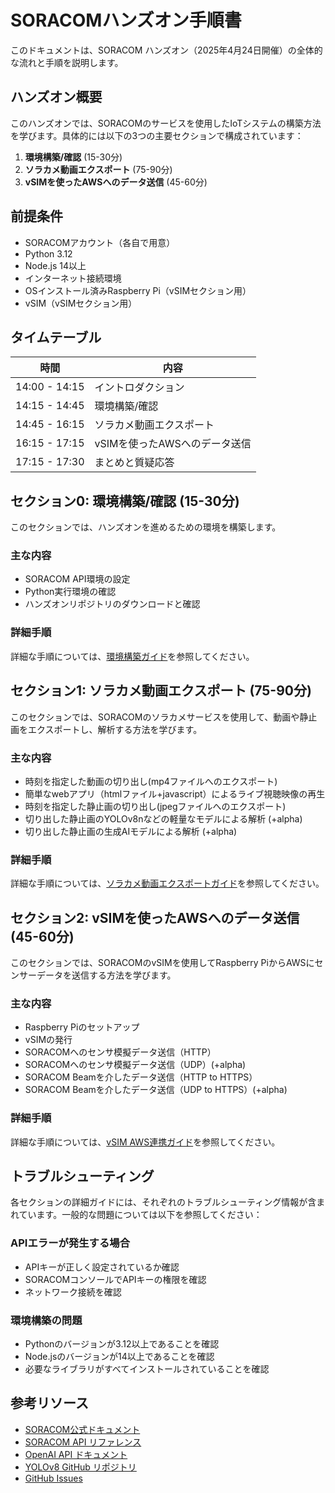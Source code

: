 # SORACOMハンズオン手順書

このドキュメントは、SORACOM ハンズオン（2025年4月24日開催）の全体的な流れと手順を説明します。

## ハンズオン概要

このハンズオンでは、SORACOMのサービスを使用したIoTシステムの構築方法を学びます。具体的には以下の3つの主要セクションで構成されています：

1. **環境構築/確認** (15-30分)
2. **ソラカメ動画エクスポート** (75-90分)
3. **vSIMを使ったAWSへのデータ送信** (45-60分)

## 前提条件

- SORACOMアカウント（各自で用意）
- Python 3.12
- Node.js 14以上
- インターネット接続環境
- OSインストール済みRaspberry Pi（vSIMセクション用）
- vSIM（vSIMセクション用）

## タイムテーブル

| 時間 | 内容 |
|------|------|
| 14:00 - 14:15 | イントロダクション |
| 14:15 - 14:45 | 環境構築/確認 |
| 14:45 - 16:15 | ソラカメ動画エクスポート |
| 16:15 - 17:15 | vSIMを使ったAWSへのデータ送信 |
| 17:15 - 17:30 | まとめと質疑応答 |

## セクション0: 環境構築/確認 (15-30分)

このセクションでは、ハンズオンを進めるための環境を構築します。

### 主な内容

- SORACOM API環境の設定
- Python実行環境の確認
- ハンズオンリポジトリのダウンロードと確認

### 詳細手順

詳細な手順については、[環境構築ガイド](./setup-guide.md)を参照してください。

## セクション1: ソラカメ動画エクスポート (75-90分)

このセクションでは、SORACOMのソラカメサービスを使用して、動画や静止画をエクスポートし、解析する方法を学びます。

### 主な内容

- 時刻を指定した動画の切り出し(mp4ファイルへのエクスポート)
- 簡単なwebアプリ（htmlファイル+javascript）によるライブ視聴映像の再生
- 時刻を指定した静止画の切り出し(jpegファイルへのエクスポート)
- 切り出した静止画のYOLOv8nなどの軽量なモデルによる解析 (+alpha)
- 切り出した静止画の生成AIモデルによる解析 (+alpha)

### 詳細手順

詳細な手順については、[ソラカメ動画エクスポートガイド](./soracam-guide.md)を参照してください。

## セクション2: vSIMを使ったAWSへのデータ送信 (45-60分)

このセクションでは、SORACOMのvSIMを使用してRaspberry PiからAWSにセンサーデータを送信する方法を学びます。

### 主な内容

- Raspberry Piのセットアップ
- vSIMの発行
- SORACOMへのセンサ模擬データ送信（HTTP）
- SORACOMへのセンサ模擬データ送信（UDP）(+alpha)
- SORACOM Beamを介したデータ送信（HTTP to HTTPS）
- SORACOM Beamを介したデータ送信（UDP to HTTPS）(+alpha)

### 詳細手順

詳細な手順については、[vSIM AWS連携ガイド](./vsim-guide.md)を参照してください。

## トラブルシューティング

各セクションの詳細ガイドには、それぞれのトラブルシューティング情報が含まれています。一般的な問題については以下を参照してください：

### APIエラーが発生する場合
- APIキーが正しく設定されているか確認
- SORACOMコンソールでAPIキーの権限を確認
- ネットワーク接続を確認

### 環境構築の問題
- Pythonのバージョンが3.12以上であることを確認
- Node.jsのバージョンが14以上であることを確認
- 必要なライブラリがすべてインストールされていることを確認

## 参考リソース

- [SORACOM公式ドキュメント](https://dev.soracom.io/)
- [SORACOM API リファレンス](https://dev.soracom.io/jp/docs/api/)
- [OpenAI API ドキュメント](https://platform.openai.com/docs/api-reference)
- [YOLOv8 GitHub リポジトリ](https://github.com/ultralytics/ultralytics)
- [GitHub Issues](https://github.com/yourusername/soracom-handson-20250424/issues)
